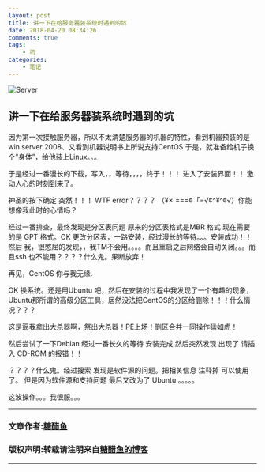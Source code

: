 ```yaml
---
layout: post
title: 讲一下在给服务器装系统时遇到的坑
date: 2018-04-20 08:34:26
comments: true
tags: 
    - 坑
categories: 
    - 笔记
---
```


![Server](https://ws4.sinaimg.cn/large/006tNbRwly1fwbm4jpma0j30zk0mmdm0.jpg)

## 讲一下在给服务器装系统时遇到的坑

<!-- more -->

因为第一次接触服务器，所以不太清楚服务器的机器的特性，看到机器预装的是win server 2008、又看到机器说明书上所说支持CentOS 于是，就准备给机子换个“身体”，给他装上Linux。。。

于是经过一番漫长的下载，写入，，等待，，，，终于！！！ 进入了安装界面！！ 激动人心的时刻到来了。

神圣的按下确定 突然！！！ WTF error？？？？
（¥×`===¢「=√¢^¥^¢√）你能想像我此时的心情吗？

经过一番排查，最终发现是分区表问题 原来的分区表格式是MBR 格式 现在需要的是 GPT 格式。OK 更改分区表，一路安装，经过漫长的等待。。。安装成功！！然后 我，很憋屈的发现，，我TM不会用。。。。而且重启之后网络会自动关闭。。。而且ssh 也不能用？？？？什么鬼。果断放弃！

再见，CentOS 你与我无缘.

OK 换系统。还是用Ubuntu 吧，然后在安装的过程中我发现了一个有趣的现象，Ubuntu那所谓的高级分区工具，居然没法把CentOS的分区给删除！！！什么情况？？？

这是逼我拿出大杀器啊，祭出大杀器！PE上场！删区合并一同操作猛如虎！

然后尝试了一下Debian 经过一番长久的等待 安装完成 然后突然发现 出现了 请插入 CD-ROM 的报错！！

？？？？什么鬼。经过搜索 发现是软件源的问题。把相关信息 注释掉 可以使用了。 但是因为软件源和支持问题 最后又改为了 Ubuntu 。。。。。

这波操作。。。我很服。。。


---
### 文章作者:[糖醋鱼](http://zzutcy.top)

### 版权声明:转载请注明来自[糖醋鱼的博客](http://zzutcy.top)
---